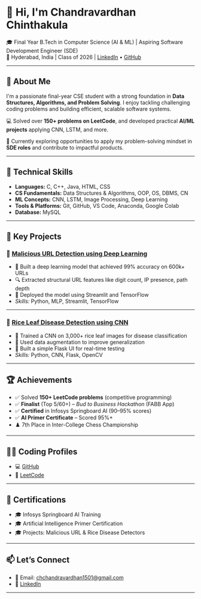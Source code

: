 # 👋 Hi, I'm Chandravardhan Chinthakula

🎓 Final Year B.Tech in Computer Science (AI & ML) | Aspiring Software Development Engineer (SDE)  
📍 Hyderabad, India | Class of 2026 | [LinkedIn](https://www.linkedin.com/in/chandravardhan-goud-chinthakula) • [GitHub](https://github.com/22H51A6675)

---

## 🌟 About Me

I'm a passionate final-year CSE student with a strong foundation in **Data Structures, Algorithms, and Problem Solving**. I enjoy tackling challenging coding problems and building efficient, scalable software systems.

💻 Solved over **150+ problems on LeetCode**, and developed practical **AI/ML projects** applying CNN, LSTM, and more.

📌 Currently exploring opportunities to apply my problem-solving mindset in **SDE roles** and contribute to impactful products.

---

## 🧠 Technical Skills

- **Languages:** C, C++, Java, HTML, CSS  
- **CS Fundamentals:** Data Structures & Algorithms, OOP, OS, DBMS, CN  
- **ML Concepts:** CNN, LSTM, Image Processing, Deep Learning  
- **Tools & Platforms:** Git, GitHub, VS Code, Anaconda, Google Colab  
- **Database:** MySQL

---

## 💼 Key Projects

### 🔹 [Malicious URL Detection using Deep Learning](https://github.com/22H51A6675/malicious-url-detector)  
- 🧠 Built a deep learning model that achieved 99% accuracy on 600k+ URLs  
- 🔍 Extracted structural URL features like digit count, IP presence, path depth  
- 🚀 Deployed the model using Streamlit and TensorFlow  
- *Skills:* Python, MLP, Streamlit, TensorFlow

---

### 🔹 [Rice Leaf Disease Detection using CNN](https://github.com/22H51A6675/riceleaf-disease-detector)  
- 🌿 Trained a CNN on 3,000+ rice leaf images for disease classification  
- 🔁 Used data augmentation to improve generalization  
- 🧪 Built a simple Flask UI for real-time testing  
- *Skills:* Python, CNN, Flask, OpenCV

---

## 🏆 Achievements

- ✅ Solved **150+ LeetCode problems** (competitive programming)  
- ✅ **Finalist** (Top 5/60+) – *Bud to Business Hackathon* (FABB App)  
- ✅ **Certified** in Infosys Springboard AI (90–95% scores)  
- ✅ **AI Primer Certificate** – Scored 95%+  
- ♟️ 7th Place in Inter-College Chess Championship

---

## 👨‍💻 Coding Profiles

- 💻 [GitHub](https://github.com/22H51A6675)  
- 🧠 [LeetCode](https://leetcode.com/u/22H51A6675/)

---

## 📜 Certifications

- 🎓 Infosys Springboard AI Training  
- 🎓 Artificial Intelligence Primer Certification  
- 🎓 Projects: Malicious URL & Rice Disease Detectors

---

## 📫 Let’s Connect

- 📧 Email: chchandravardhan1501@gmail.com  
- 🔗 [LinkedIn](https://www.linkedin.com/in/chandravardhan-goud-chinthakula)

---

<!--
This is your portfolio to the tech world — keep it updated with your latest work and achievements!
You can also add GitHub stats, contributions, and current learning goals.
-->
